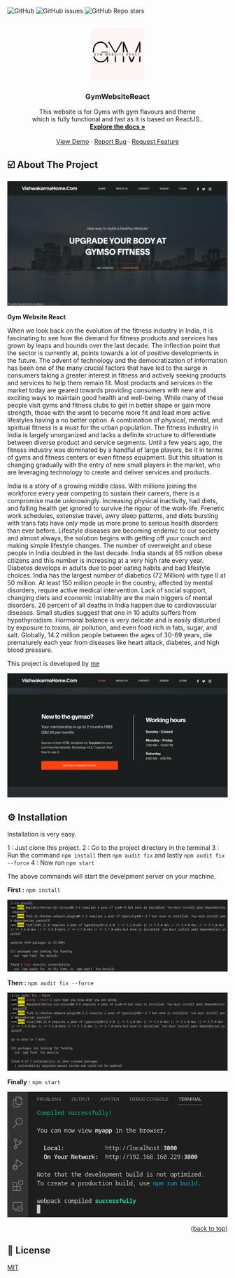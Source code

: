 ![GitHub](https://img.shields.io/github/license/shivam92211/GymWebsiteReact) ![GitHub issues](https://img.shields.io/github/issues-raw/shivam92211/GymWebsiteReact) ![GitHub Repo stars](https://img.shields.io/github/stars/shivam92211/GymWebsiteReact?style=social)

<!-- PROJECT LOGO -->
<br />
<div align="center">
  <a href="https://github.com/othneildrew/Best-README-Template">
    <img src="readme-img/logo.png" alt="Logo" width="120" height="120" >
  </a>
  
  <h3 align="center"><b>GymWebsiteReact</b></h3>

  <p align="center">
    This website is for Gyms with gym flavours and theme <br> which is fully functional and fast as it is based on ReactJS..
    <br />
    <a href="#"><strong>Explore the docs »</strong></a>
    <br />
    <br />
    <a href="https://github.com/othneildrew/Best-README-Template">View Demo</a>
    ·
    <a href="https://github.com/shivam92211/GymWebsiteReact/issues">Report Bug</a>
    ·
    <a href="https://github.com/shivam92211/GymWebsiteReact/issues">Request Feature</a>
  </p>
</div>

<!-- ABOUT THE PROJECT -->

## ☑️ About The Project

![Intro Image](readme-img/gym-home.png)

**Gym Website React**<br>

When we look back on the evolution of the fitness industry in India, it is fascinating to see how the demand for fitness products and services has grown by leaps and bounds over the last decade. The inflection point that the sector is currently at, points towards a lot of positive developments in the future. The advent of technology and the democratization of information has been one of the many crucial factors that have led to the surge in consumers taking a greater interest in fitness and actively seeking products and services to help them remain fit. 
Most products and services in the market today are geared towards providing consumers with new and exciting ways to maintain good health and well-being. While many of these people visit gyms and fitness clubs to get in better shape or gain more strength, those with the want to become more fit and lead more active lifestyles having a no better option. A combination of physical, mental, and spiritual fitness is a must for the urban population. The fitness industry in India is largely unorganized and lacks a definite structure to differentiate between diverse product and service segments. Until a few years ago, the fitness industry was dominated by a handful of large players, be it in terms of gyms and fitness centers or even fitness equipment. But this situation is changing gradually with the entry of new small players in the market, who are leveraging technology to create and deliver services and products. 

India is a story of a growing middle class. With millions joining the workforce every year competing to sustain their careers, there is a compromise made unknowingly. Increasing physical inactivity, had diets, and falling health get ignored to survive the rigour of the work-life. Frenetic work schedules, extensive travel, awry sleep patterns, and diets bursting with trans fats have only made us more prone to serious health disorders than ever before. Lifestyle diseases are becoming endemic to our society and almost always, the solution begins with getting off your couch and making simple lifestyle changes. 
The number of overweight and obese people in India doubled in the last decade. India stands at 65 million obese citizens and this number is increasing at a very high rate every year. Diabetes develops in adults due to poor eating habits and bad lifestyle choices. India has the largest number of diabetics (72 Million) with type II at 50 million. At least 150 million people in the country, affected by mental disorders, require active medical intervention. Lack of social support, changing diets and economic instability are the main triggers of mental disorders. 26 percent of all deaths in India happen due to cardiovascular diseases. Small studies suggest that one in 10 adults suffers from hypothyroidism. Hormonal balance is very delicate and is easily disturbed by exposure to toxins, air pollution, and even food rich in fats, sugar, and salt. Globally, 14.2 million people between the ages of 30-69 years, die prematurely each year from diseases like heart attack, diabetes, and high blood pressure. 


This project is developed by [me](https://github.com/shivam92211)

![Intro Image](readme-img/gym-info.png)

## ⚙️ Installation 

Installation is very easy.

1 : Just clone this project.
2 : Go to the project directory in the terminal
3 : Run the command `npm install` then `npm audit fix` and lastly `npm audit fix --force`
4 : Now run `npm start`

The above commands will start the develpment server on your machine.

**First :** `npm install`

![Intro Image](readme-img/install.png)


**Then :** `npm audit fix --force`

![Intro Image](readme-img/fix.png)


**Finally :** `npm start`

![Intro Image](readme-img/run.png)


<p align="right">(<a href="#top">back to top</a>)</p>

## 📖 License 

  [MIT](https://github.com/shivam92211/GymWebsiteReact/blob/main/LICENSE)
